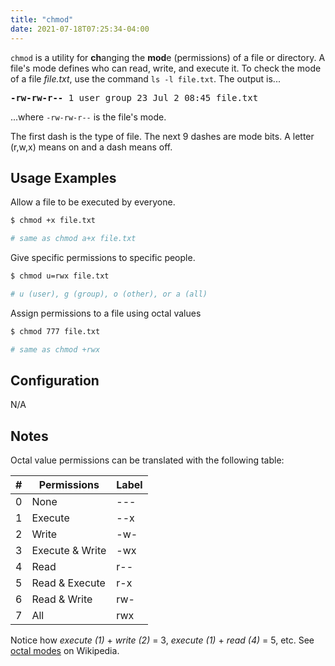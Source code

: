 ```yaml
---
title: "chmod"
date: 2021-07-18T07:25:34-04:00
---
```


`chmod` is a utility for **ch**anging the **mod**e (permissions) of a file or
directory. A file's mode defines who can read, write, and execute it. To check
the mode of a file _file.txt_, use the command `ls -l file.txt`. The output
is...

<pre>
<b>-rw-rw-r--</b> 1 user group 23 Jul 2 08:45 file.txt
</pre>

...where `-rw-rw-r--` is the file's mode.

The first dash is the type of file. The next 9 dashes are mode bits. A letter
(r,w,x) means on and a dash means off. <br>

## Usage Examples

Allow a file to be executed by everyone.

```bash
$ chmod +x file.txt

# same as chmod a+x file.txt
```

Give specific permissions to specific people.

```bash
$ chmod u=rwx file.txt

# u (user), g (group), o (other), or a (all)
```

Assign permissions to a file using octal values

```bash
$ chmod 777 file.txt

# same as chmod +rwx
```

## Configuration

N/A

## Notes

Octal value permissions can be translated with the following table:

| #   | Permissions     | Label  |
| --- | --------------- | ------ |
| 0   | None            | \-\-\- |
| 1   | Execute         | -\-x   |
| 2   | Write           | -w-    |
| 3   | Execute & Write | -wx    |
| 4   | Read            | r-\-   |
| 5   | Read & Execute  | r-x    |
| 6   | Read & Write    | rw-    |
| 7   | All             | rwx    |

Notice how _execute (1)_ + _write (2)_ = 3, _execute (1)_ + _read (4)_ = 5, etc.
See [octal modes](https://en.wikipedia.org/wiki/Chmod) on Wikipedia.
